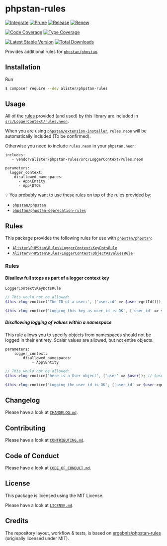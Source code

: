 # phpstan-rules

[![Integrate](https://github.com/alister/phpstan-rules/workflows/Integrate/badge.svg?branch=main)](https://github.com/alister/phpstan-rules/actions)
[![Prune](https://github.com/alister/phpstan-rules/workflows/Prune/badge.svg?branch=main)](https://github.com/alister/phpstan-rules/actions)
[![Release](https://github.com/alister/phpstan-rules/workflows/Release/badge.svg?branch=main)](https://github.com/alister/phpstan-rules/actions)
[![Renew](https://github.com/alister/phpstan-rules/workflows/Renew/badge.svg?branch=main)](https://github.com/alister/phpstan-rules/actions)

[![Code Coverage](https://codecov.io/gh/alister/phpstan-rules/branch/main/graph/badge.svg)](https://codecov.io/gh/alister/phpstan-rules)
[![Type Coverage](https://shepherd.dev/github/alister/phpstan-rules/coverage.svg)](https://shepherd.dev/github/alister/phpstan-rules)

[![Latest Stable Version](https://poser.pugx.org/alister/phpstan-rules/v/stable)](https://packagist.org/packages/alister/phpstan-rules)
[![Total Downloads](https://poser.pugx.org/alister/phpstan-rules/downloads)](https://packagist.org/packages/alister/phpstan-rules)

Provides additional rules for [`phpstan/phpstan`](https://github.com/phpstan/phpstan).

## Installation

Run

```sh
$ composer require --dev alister/phpstan-rules
```

## Usage

All of the [rules](https://github.com/alister/phpstan-rules#rules) provided (and used) by this library are included in [`src/LoggerContext/rules.neon`](src/LoggerContext/rules.neon).

When you are using [`phpstan/extension-installer`](https://github.com/phpstan/extension-installer), `rules.neon` will be automatically included (To be confirmed).

Otherwise you need to include `rules.neon` in your `phpstan.neon`:

```neon
includes:
   - vendor/alister/phpstan-rules/src/LoggerContext/rules.neon

parameters:
  logger_context:
    disallowed_namespaces:
      - App\Entity
      - App\DTOs
```

:bulb: You probably want to use these rules on top of the rules provided by:

* [`phpstan/phpstan`](https://github.com/phpstan/phpstan)
* [`phpstan/phpstan-deprecation-rules`](https://github.com/phpstan/phpstan-deprecation-rules)

## Rules

This package provides the following rules for use with [`phpstan/phpstan`](https://github.com/phpstan/phpstan):

* [`Alister\PHPStan\Rules\LoggerContext\KeyDotsRule`](https://github.com/alister/phpstan-rules#keydotsrule)
* [`Alister\PHPStan\Rules\LoggerContext\ObjectAsValuesRule`](https://github.com/alister/phpstan-rules#objectasvaluesrule)

### Rules

#### Disallow full stops as part of a logger context key

`LoggerContext\KeyDotsRule`

```php
// This would not be allowed:
$this->log->notice('The ID of a user:', ['user.id' => $user->getId()]); // key contains '.'

$this->log->notice('Logging this key as user_id is OK', ['user_id' => $user->getId()]);
```

##### Disallowing logging of values within a namespace

This rule allows you to specify objects from namespaces should not be logged in their entirety. Scalar values are allowed, but not entire objects.

```neon
parameters:
	logger_context:
		disallowed_namespaces:
		    - App\Entity
```

```php
// This would not be allowed:
$this->log->notice('here is a User object', ['user' => $user]); // $user is an object instance from \App\Entity namespace

$this->log->notice('Logging the user id is OK', ['user_id' => $user->getId()]);
```


## Changelog

Please have a look at [`CHANGELOG.md`](CHANGELOG.md).

## Contributing

Please have a look at [`CONTRIBUTING.md`](.github/CONTRIBUTING.md).

## Code of Conduct

Please have a look at [`CODE_OF_CONDUCT.md`](https://github.com/alister/.github/blob/main/CODE_OF_CONDUCT.md).

## License

This package is licensed using the MIT License.

Please have a look at [`LICENSE.md`](LICENSE.md).

## Credits

The repository layout, workflow & tests, is based on [ergebnis/phpstan-rules](https://github.com/ergebnis/phpstan-rules) (originally licensed under MIT).
